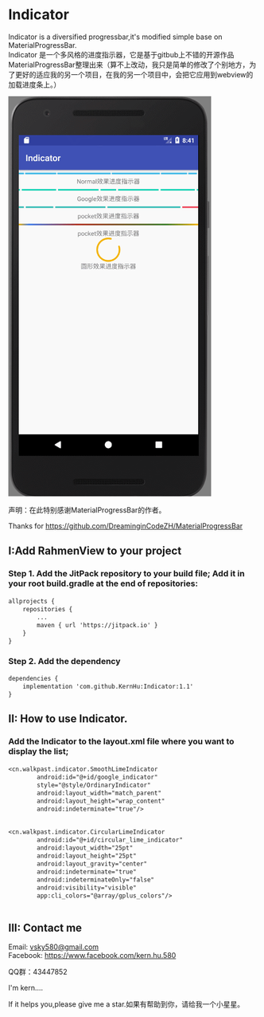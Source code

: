 # Indicator
Indicator is a diversified progressbar,it's modified simple base on MaterialProgressBar.  
Indicator 是一个多风格的进度指示器，它是基于gitbub上不错的开源作品MaterialProgressBar整理出来（算不上改动，我只是简单的修改了个别地方，为了更好的适应我的另一个项目，在我的另一个项目中，会把它应用到webview的加载进度条上。）
  
![](https://github.com/KernHu/Indicator/raw/master/printscreen/screenshot.gif)   
  
声明：在此特别感谢MaterialProgressBar的作者。
  
Thanks for https://github.com/DreaminginCodeZH/MaterialProgressBar
  
##  I:Add RahmenView to your project 

### Step 1. Add the JitPack repository to your build file; Add it in your root build.gradle at the end of repositories:
```
allprojects {
    repositories {
        ...
        maven { url 'https://jitpack.io' }
    }
}
```	
### Step 2. Add the dependency
```
dependencies {
    implementation 'com.github.KernHu:Indicator:1.1'
}
```	

## II: How to use Indicator.

### Add the Indicator to the layout.xml file where you want to display the list;


```  
<cn.walkpast.indicator.SmoothLimeIndicator
        android:id="@+id/google_indicator"
        style="@style/OrdinaryIndicator"
        android:layout_width="match_parent"
        android:layout_height="wrap_content"
        android:indeterminate="true"/>
        
```

```  
<cn.walkpast.indicator.CircularLimeIndicator
        android:id="@+id/circular_lime_indicator"
        android:layout_width="25pt"
        android:layout_height="25pt"
        android:layout_gravity="center"
        android:indeterminate="true"
        android:indeterminateOnly="false"
        android:visibility="visible"
        app:cli_colors="@array/gplus_colors"/>
        
```

## III: Contact me

Email: vsky580@gmail.com  
Facebook: https://www.facebook.com/kern.hu.580

QQ群：43447852

I'm kern....

If it helps you,please give me a star.如果有帮助到你，请给我一个小星星。

